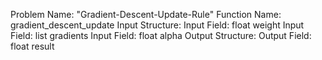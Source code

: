 Problem Name: "Gradient-Descent-Update-Rule"
Function Name: gradient_descent_update
Input Structure:
Input Field: float weight
Input Field: list<float> gradients
Input Field: float alpha
Output Structure:
Output Field: float result
